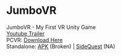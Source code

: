 # JumboVR
JumboVR - My First VR Unity Game  
[Youtube Trailer](https://youtu.be/-JzjYNQ5j4Y)  
PCVR: [Download Here](https://github.com/YungSamzy/JumboVR/releases/download/1.0/PCVR.zip)  
Standalone: [APK](https://github.com/YungSamzy/JumboVR/releases/download/1.0/JumboVR.apk) (Broken) | [SideQuest]() (NA)  
